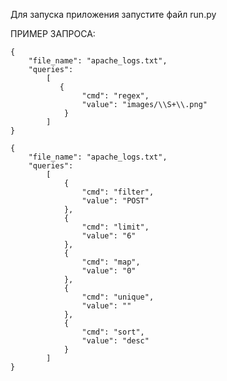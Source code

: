 Для запуска приложения запустите файл run.py

ПРИМЕР ЗАПРОСА:

    {
        "file_name": "apache_logs.txt",
        "queries": 
            [
               {
                    "cmd": "regex",
                    "value": "images/\\S+\\.png"
                }
            ]
    }

    {
        "file_name": "apache_logs.txt",
        "queries": 
            [
                {
                    "cmd": "filter",
                    "value": "POST"
                },
                {
                    "cmd": "limit",
                    "value": "6"
                },
                {
                    "cmd": "map",
                    "value": "0"
                },
                {
                    "cmd": "unique",
                    "value": ""
                },
                {
                    "cmd": "sort",
                    "value": "desc"
                }
            ]
    }